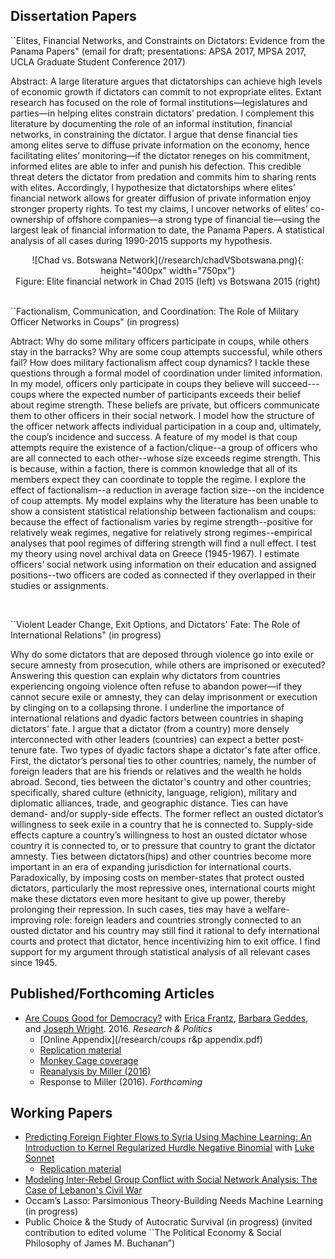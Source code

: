 ## Dissertation Papers

``Elites, Financial Networks, and Constraints on Dictators: Evidence from the Panama Papers" (email for draft; presentations: APSA 2017, MPSA 2017, UCLA Graduate Student Conference 2017)

Abstract: A large literature argues that dictatorships can achieve high levels of economic growth if dictators can commit to not expropriate elites. Extant research has focused on the role of formal institutions—legislatures and parties—in helping elites constrain dictators’ predation. I complement this literature by documenting the role of an informal institution, financial networks, in constraining the dictator. I argue that dense financial ties among elites serve to diffuse private information on the economy, hence facilitating elites’ monitoring—if the dictator reneges on his commitment, informed elites are able to infer and punish his defection. This credible threat deters the dictator from predation and commits him to sharing rents with elites. Accordingly, I hypothesize that dictatorships where elites’ financial network allows for greater diffusion of private information enjoy stronger property rights. To test my claims, I uncover networks of elites’ co-ownership of offshore companies—a strong type of financial tie—using the largest leak of financial information to date, the Panama Papers. A statistical analysis of all cases during 1990-2015 supports my hypothesis.

<div style="text-align:center" markdown="1">
![Chad vs. Botswana Network](/research/chadVSbotswana.png){: height="400px" width="750px"}
<center>Figure: Elite financial network in Chad 2015 (left) vs Botswana 2015 (right)</center>
</div>

<br>
  
``Factionalism, Communication, and Coordination: The Role of Military Officer Networks in Coups" (in progress)

Abtract: Why do some military officers participate in coups, while others stay in the barracks? Why are some coup attempts successful, while others fail? How does military factionalism affect coup dynamics? I tackle these questions through a formal model of coordination under limited information. In my model, officers only participate in coups they believe will succeed---coups where the expected number of participants exceeds their belief about regime strength. These beliefs are private, but officers communicate them to other officers in their social network. I model how the structure of the officer network affects individual participation in a coup and, ultimately, the coup’s incidence and success. A feature of my model is that coup attempts require the existence of a faction/clique--a group of officers who are all connected to each other--whose size exceeds regime strength. This is because, within a faction, there is common knowledge that all of its members expect they can coordinate to topple the regime. I explore the effect of factionalism--a reduction in average faction size--on the incidence of coup attempts. My model explains why the literature has been unable to show a consistent statistical relationship between factionalism and coups: because the effect of factionalism varies by regime strength--positive for relatively weak regimes, negative for relatively strong regimes--empirical analyses that pool regimes of differing strength will find a null effect. I test my theory using novel archival data on Greece (1945-1967). I estimate officers’ social network using information on their education and assigned positions--two officers are coded as connected if they overlapped in their studies or assignments. 

<br>
  
``Violent Leader Change, Exit Options, and Dictators' Fate: The Role of International Relations" (in progress)

Why do some dictators that are deposed through violence go into exile or secure amnesty from prosecution, while others are imprisoned or executed? Answering this question can explain why dictators from countries experiencing ongoing violence often refuse to abandon power—if they cannot secure exile or amnesty, they can delay imprisonment or execution by clinging on to a collapsing throne. I underline the importance of international relations and dyadic factors between countries in shaping dictators' fate. I argue that a dictator (from a country) more densely interconnected with other leaders (countries) can expect a better post-tenure fate. Two types of dyadic factors shape a dictator's fate after office. First, the dictator’s personal ties to other countries; namely, the number of foreign leaders that are his friends or relatives and the wealth he holds abroad. Second, ties between the dictator's country and other countries; specifically, shared culture (ethnicity, language, religion), military and diplomatic alliances, trade, and geographic distance. Ties can have demand- and/or supply-side effects. The former reflect an ousted dictator’s willingness to seek exile in a country that he is connected to. Supply-side effects capture a country’s willingness to host an ousted dictator whose country it is connected to, or to pressure that country to grant the dictator amnesty. Ties between dictators(hips) and other countries become more important in an era of expanding jurisdiction for international courts. Paradoxically, by imposing costs on member-states that protect ousted dictators, particularly the most repressive ones, international courts might make these dictators even more hesitant to give up power, thereby prolonging their repression. In such cases, ties may have a welfare-improving role: foreign leaders and countries strongly connected to an ousted dictator and his country may still find it rational to defy international courts and protect that dictator, hence incentivizing him to exit office. I find support for my argument through statistical analysis of all relevant cases since 1945.

## Published/Forthcoming Articles
* [Are Coups Good for Democracy?](/research/RAP_publication.pdf) with [Erica Frantz](http://ericafrantz.com/3001.html), [Barbara Geddes](http://www.polisci.ucla.edu/people/barbara-geddes), and [Joseph Wright](http://sites.psu.edu/wright). 2016. *Research & Politics*
  * [Online Appendix](/research/coups r&p appendix.pdf)
  * [Replication material](https://dataverse.harvard.edu/dataset.xhtml?persistentId=doi:10.7910/DVN/3IC00L)
  * [Monkey Cage coverage](https://www.washingtonpost.com/news/monkey-cage/wp/2016/02/22/are-coups-good-for-democracy/?utm_term=.96e04d348083)
  * [Reanalysis by Miller (2016)](https://b2998732-a-62cb3a1a-s-sites.googlegroups.com/site/mkmtwo/Miller-Coups%2CDem.pdf?attachauth=ANoY7cpV-_0THofiaATU54ia_kXwAaPhN4bKKUUIRzQE6sgTr-yyFWyX316fAoFtHTnbzMe5njMmJVSEuiDcvgeHa7G3cY_pQZIizVw4fEdXH6hHUiQ5HGoT36ReDcobs23pHZ2LmRB_xvp8WYp7ZNRY4vZSk4sfXHdCbo5cBcVmOhWI84l5lG7QEMrd5fhP1KTeDza7Ifi8MrpuUxsU-G8YwxCFyiukMg%3D%3D&attredirects=0)
  * Response to Miller (2016). *Forthcoming*

## Working Papers
* [Predicting Foreign Fighter Flows to Syria Using Machine Learning: An Introduction to Kernel Regularized Hurdle Negative Binomial](https://www.dropbox.com/s/1ny0cewhyv2o4vb/derpanopoulos_sonnet_ff.pdf?dl=0) with [Luke Sonnet](http://lukesonnet.github.io/)
  * [Replication material](https://github.com/lukesonnet/foreign_fighters)
* [Modeling Inter-Rebel Group Conflict with Social Network Analysis: The Case of Lebanon's Civil War](/research/snaLebanon_jcr.pdf)
* Occam’s Lasso: Parsimonious Theory-Building Needs Machine Learning (in progress)
* Public Choice & the Study of Autocratic Survival (in progress) (invited contribution to edited volume ``The Political Economy & Social Philosophy of James M. Buchanan”)
